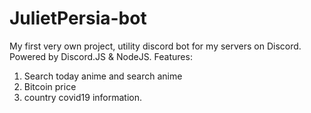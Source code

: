 # JulietPersia-bot
My first very own project, utility discord bot for my servers on Discord. 
Powered by Discord.JS & NodeJS. 
Features:
1. Search today anime and search anime
2. Bitcoin price
3. country covid19 information.
